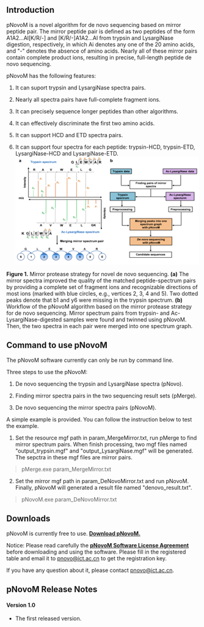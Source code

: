 ## Introduction
pNovoM is a novel algorithm for de novo sequencing based on mirror peptide pair. The mirror peptide pair is defined as two peptides of the form A1A2...Al[K/R/-] and [K/R/-]A1A2...Al from trypsin and LysargiNase digestion, respectively, in which Ai denotes any one of the 20 amino acids, and "-" denotes the absence of amino acids. Nearly all of these mirror pairs contain complete product ions, resulting in precise, full-length peptide de novo sequencing.

pNovoM has the following features:

1. It can suport trypsin and LysargiNase spectra pairs.

2. Nearly all spectra pairs have full-complete fragment ions.

3. It can precisely sequence longer peptides than other algorithms.

4. It can effectively discriminate the first two amino acids.

5. It can support HCD and ETD spectra pairs.

6. It can support four spectra for each peptide: trypsin-HCD, trypsin-ETD, LysargiNase-HCD and LysargiNase-ETD.
![image](https://github.com/pnovo/pNovoM/blob/pNovoM/pNovoM.PNG)
<p><b>Figure 1.</b> Mirror protease strategy for novel de novo sequencing. <b>(a)</b> The mirror spectra improved the quality of the matched peptide-spectrum pairs by providing a complete set of fragment ions and recognizable directions of most ions (marked with blue circles, e.g., vertices 2, 3, 4 and 5). Two dotted peaks denote that b1 and y6 were missing in the trypsin spectrum. <b>(b)</b> Workflow of the pNovoM algorithm based on the mirror protease strategy for de novo sequencing. Mirror spectrum pairs from trypsin- and Ac-LysargiNase-digested samples were found and twinned using pNovoM. Then, the two spectra in each pair were merged into one spectrum graph.</p>

## Command to use pNovoM
The pNovoM software currently can only be run by command line.

Three steps to use the pNovoM: 
1. De novo sequencing the trypsin and LysargiNase spectra (pNovo).

2. Finding mirror spectra pairs in the two sequencing result sets (pMerge).

3. De novo sequencing the mirror spectra pairs (pNovoM).

A simple example is provided. You can follow the instruction below to test the example.

1. Set the resource mgf path in param_MergeMirror.txt, run pMerge to find mirror spectrum pairs. When finish processing, two mgf files named "output_trypsin.mgf" and "output_LysargiNase.mgf" will be generated. The sepctra in these mgf files are mirror pairs.

> pMerge.exe param_MergeMirror.txt


2. Set the mirror mgf path in param_DeNovoMirror.txt and run pNovoM. Finally, pNovoM will generated a result file named "denovo_result.txt".

> pNovoM.exe param_DeNovoMirror.txt

## Downloads

pNovoM is currently free to use. **[Download pNovoM.](http://pfind.ict.ac.cn/software/pNovoM/index.html)**

Notice: Please read carefully the **[pNovoM Software License Agreement](http://pfind.ict.ac.cn/software/pNovoM/License.pdf)** before downloading and using the software. Please fill in the registered table and email it to pnovo@ict.ac.cn to get the registration key.

If you have any question about it, please contact pnovo@ict.ac.cn.

## pNovoM Release Notes

#### Version 1.0
* The first released version.

